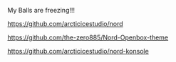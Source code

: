 My Balls are freezing!!!

https://github.com/arcticicestudio/nord

https://github.com/the-zero885/Nord-Openbox-theme


https://github.com/arcticicestudio/nord-konsole
